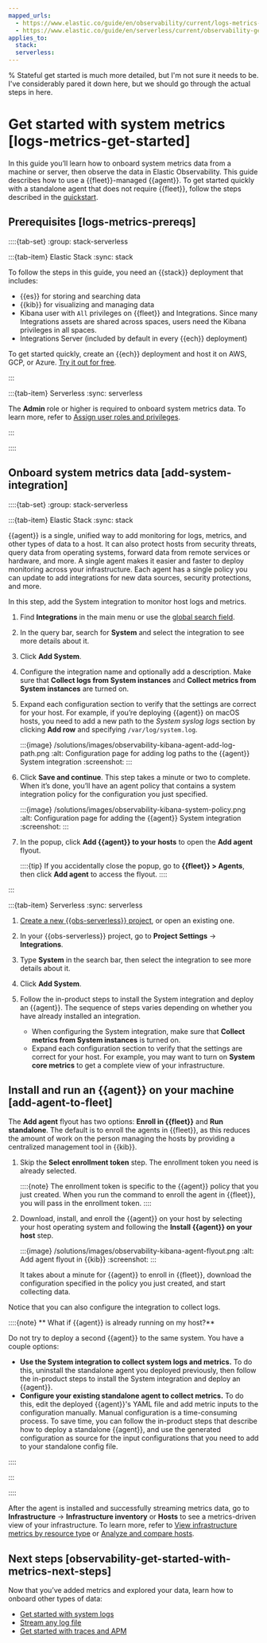 ```yaml
---
mapped_urls:
  - https://www.elastic.co/guide/en/observability/current/logs-metrics-get-started.html
  - https://www.elastic.co/guide/en/serverless/current/observability-get-started-with-metrics.html
applies_to:
  stack:
  serverless:
---
```


% Stateful get started is much more detailed, but I'm not sure it needs to be. I've considerably pared it down here, but we should go through the actual steps in here.

# Get started with system metrics [logs-metrics-get-started]

In this guide you’ll learn how to onboard system metrics data from a machine or server, then observe the data in Elastic Observability. This guide describes how to use a {{fleet}}-managed {{agent}}. To get started quickly with a standalone agent that does not require {{fleet}}, follow the steps described in the [quickstart](../../../solutions/observability/get-started/quickstart-monitor-hosts-with-elastic-agent.md).


## Prerequisites [logs-metrics-prereqs]

::::{tab-set}
:group: stack-serverless

:::{tab-item} Elastic Stack
:sync: stack

To follow the steps in this guide, you need an {{stack}} deployment that includes:

* {{es}} for storing and searching data
* {{kib}} for visualizing and managing data
* Kibana user with `All` privileges on {{fleet}} and Integrations. Since many Integrations assets are shared across spaces, users need the Kibana privileges in all spaces.
* Integrations Server (included by default in every {{ech}} deployment)

To get started quickly, create an {{ech}} deployment and host it on AWS, GCP, or Azure. [Try it out for free](https://cloud.elastic.co/registration?page=docs&placement=docs-body).

:::

:::{tab-item} Serverless
:sync: serverless

The **Admin** role or higher is required to onboard system metrics data. To learn more, refer to [Assign user roles and privileges](../../../deploy-manage/users-roles/cloud-organization/user-roles.md#general-assign-user-roles).

:::

::::




## Onboard system metrics data [add-system-integration]

::::{tab-set}
:group: stack-serverless

:::{tab-item} Elastic Stack
:sync: stack

{{agent}} is a single, unified way to add monitoring for logs, metrics, and other types of data to a host. It can also protect hosts from security threats, query data from operating systems, forward data from remote services or hardware, and more. A single agent makes it easier and faster to deploy monitoring across your infrastructure. Each agent has a single policy you can update to add integrations for new data sources, security protections, and more.

In this step, add the System integration to monitor host logs and metrics.

1. Find **Integrations** in the main menu or use the [global search field](/explore-analyze/find-and-organize/find-apps-and-objects.md).
2. In the query bar, search for **System** and select the integration to see more details about it.
3. Click **Add System**.
4. Configure the integration name and optionally add a description. Make sure that **Collect logs from System instances** and **Collect metrics from System instances** are turned on.
5. Expand each configuration section to verify that the settings are correct for your host. For example, if you’re  deploying {{agent}} on macOS hosts, you need to add a new path to the *System syslog logs* section by clicking **Add row** and specifying `/var/log/system.log`.

    :::{image} /solutions/images/observability-kibana-agent-add-log-path.png
    :alt: Configuration page for adding log paths to the {{agent}} System integration
    :screenshot:
    :::

6. Click **Save and continue**. This step takes a minute or two to complete. When it’s done, you’ll have an agent policy that contains a system integration policy for the configuration you just specified.

    :::{image} /solutions/images/observability-kibana-system-policy.png
    :alt: Configuration page for adding the {{agent}} System integration
    :screenshot:
    :::

7. In the popup, click **Add {{agent}} to your hosts** to open the **Add agent** flyout.

    ::::{tip}
    If you accidentally close the popup, go to **{{fleet}} > Agents**, then click **Add agent** to access the flyout.
    ::::

:::

:::{tab-item} Serverless
:sync: serverless

1. [Create a new {{obs-serverless}} project](../../../solutions/observability/get-started/create-an-observability-project.md), or open an existing one.
2. In your {{obs-serverless}} project, go to **Project Settings** → **Integrations**.
3. Type **System** in the search bar, then select the integration to see more details about it.
4. Click **Add System**.
5. Follow the in-product steps to install the System integration and deploy an {{agent}}. The sequence of steps varies depending on whether you have already installed an integration.

    * When configuring the System integration, make sure that **Collect metrics from System instances** is turned on.
    * Expand each configuration section to verify that the settings are correct for your host. For example, you may want to turn on **System core metrics** to get a complete view of your infrastructure.

## Install and run an {{agent}} on your machine [add-agent-to-fleet]

The **Add agent** flyout has two options: **Enroll in {{fleet}}** and **Run standalone**. The default is to enroll the agents in {{fleet}}, as this reduces the amount of work on the person managing the hosts by providing a centralized management tool in {{kib}}.

1. Skip the **Select enrollment token** step. The enrollment token you need is already selected.

    ::::{note}
    The enrollment token is specific to the {{agent}} policy that you just created. When you run the command to enroll the agent in {{fleet}}, you will pass in the enrollment token.
    ::::

2. Download, install, and enroll the {{agent}} on your host by selecting your host operating system and following the **Install {{agent}} on your host** step.

    :::{image} /solutions/images/observability-kibana-agent-flyout.png
    :alt: Add agent flyout in {{kib}}
    :screenshot:
    :::

    It takes about a minute for {{agent}} to enroll in {{fleet}}, download the configuration specified in the policy you just created, and start collecting data.

Notice that you can also configure the integration to collect logs.

::::{note}
** What if {{agent}} is already running on my host?**

Do not try to deploy a second {{agent}} to the same system. You have a couple options:

* **Use the System integration to collect system logs and metrics.** To do this, uninstall the standalone agent you deployed previously, then follow the in-product steps to install the System integration and deploy an {{agent}}.
* **Configure your existing standalone agent to collect metrics.** To do this, edit the deployed {{agent}}'s YAML file and add metric inputs to the configuration manually. Manual configuration is a time-consuming process. To save time, you can follow the in-product steps that describe how to deploy a standalone {{agent}}, and use the generated configuration as source for the input configurations that you need to add to your standalone config file.

::::


:::

::::


After the agent is installed and successfully streaming metrics data, go to **Infrastructure** → **Infrastructure inventory** or **Hosts** to see a metrics-driven view of your infrastructure. To learn more, refer to [View infrastructure metrics by resource type](../../../solutions/observability/infra-and-hosts/view-infrastructure-metrics-by-resource-type.md) or [Analyze and compare hosts](../../../solutions/observability/infra-and-hosts/analyze-compare-hosts.md).


## Next steps [observability-get-started-with-metrics-next-steps]

Now that you’ve added metrics and explored your data, learn how to onboard other types of data:

* [Get started with system logs](../../../solutions/observability/logs/get-started-with-system-logs.md)
* [Stream any log file](../../../solutions/observability/logs/stream-any-log-file.md)
* [Get started with traces and APM](../../../solutions/observability/apps/get-started-with-apm.md)
